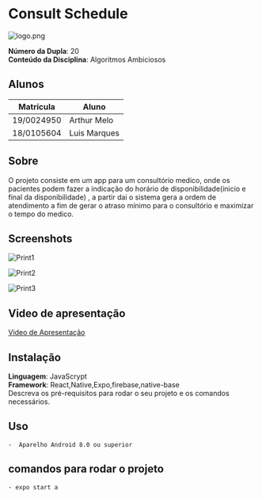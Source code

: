 # Consult Schedule

![logo.png](medias/CS.png)

**Número da Dupla**: 20<br>
**Conteúdo da Disciplina**: Algoritmos Ambiciosos<br>

## Alunos

| Matrícula  | Aluno        |
| ---------- | ------------ |
| 19/0024950 | Arthur Melo  |
| 18/0105604 | Luis Marques |

## Sobre

O projeto consiste em um app para um consultório medico, onde os pacientes podem fazer a indicação do horário de disponibilidade(inicio e final da disponibilidade) , a partir dai o sistema gera a ordem de atendimento a fim de gerar o atraso mínimo para o consultório e maximizar o tempo do medico.

## Screenshots

![Print1](medias/Print1.jpeg)

![Print2](medias/Print2.jpeg)

![Print3](medias/Print3.jpeg)

## Video de apresentação

[Video de Apresentação](medias/Trabalho%20Greed-20220725_222222-Meeting%20Recording.mp4)

## Instalação

**Linguagem**: JavaScrypt<br>
**Framework**: React,Native,Expo,firebase,native-base<br>
Descreva os pré-requisitos para rodar o seu projeto e os comandos necessários.

## Uso

    -  Aparelho Android 8.0 ou superior

## comandos para rodar o projeto

    - expo start a
